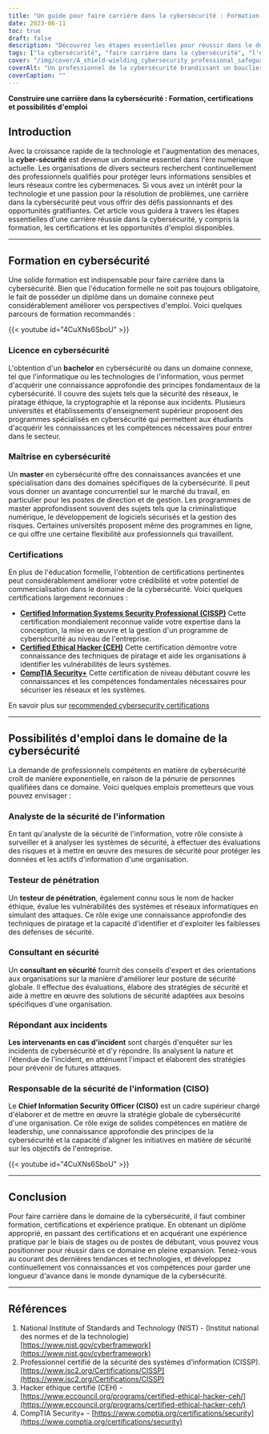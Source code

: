 ```yaml
---
title: "Un guide pour faire carrière dans la cybersécurité : Formation, certifications et possibilités d'emploi"
date: 2023-06-11
toc: true
draft: false
description: "Découvrez les étapes essentielles pour réussir dans le domaine de la cybersécurité, y compris la formation, les certifications et les perspectives d'emploi lucratives."
tags: ["la cybersécurité", "faire carrière dans la cybersécurité", "l'éducation à la cybersécurité", "certifications en cybersécurité", "Offres d'emploi dans le domaine de la cybersécurité", "carrières technologiques", "éducation à la cybersécurité", "emplois dans le domaine de la cybersécurité", "industrie de la cybersécurité", "les professionnels de la cybersécurité", "compétences en matière de cybersécurité", "sécurité des réseaux", "la sécurité de l'information", "analyste en cybersécurité", "piratage éthique", "consultant en cybersécurité", "incident response", "RSSI", "stratégie de cybersécurité", "licence en cybersécurité", "master en cybersécurité", "Certification CISSP", "Certification CEH", "Certification CompTIA Security+", "marché de l'emploi dans le domaine de la cybersécurité", "criminalistique numérique", "la gestion des risques en matière de cybersécurité", "développement de logiciels sécurisés", "protection des données", "tendances en matière de cybersécurité"]
cover: "/img/cover/A_shield-wielding_cybersecurity_professional_safeguarding.png"
coverAlt: "Un professionnel de la cybersécurité brandissant un bouclier pour protéger les actifs numériques contre les attaques de pirates informatiques."
coverCaption: ""
---
```


**Construire une carrière dans la cybersécurité : Formation, certifications et possibilités d'emploi**

## Introduction
Avec la croissance rapide de la technologie et l'augmentation des menaces, la **cyber-sécurité** est devenue un domaine essentiel dans l'ère numérique actuelle. Les organisations de divers secteurs recherchent continuellement des professionnels qualifiés pour protéger leurs informations sensibles et leurs réseaux contre les cybermenaces. Si vous avez un intérêt pour la technologie et une passion pour la résolution de problèmes, une carrière dans la cybersécurité peut vous offrir des défis passionnants et des opportunités gratifiantes. Cet article vous guidera à travers les étapes essentielles d'une carrière réussie dans la cybersécurité, y compris la formation, les certifications et les opportunités d'emploi disponibles.

______

## Formation en cybersécurité
Une solide formation est indispensable pour faire carrière dans la cybersécurité. Bien que l'éducation formelle ne soit pas toujours obligatoire, le fait de posséder un diplôme dans un domaine connexe peut considérablement améliorer vos perspectives d'emploi. Voici quelques parcours de formation recommandés :

{{< youtube id="4CuXNs6SboU" >}}

### Licence en cybersécurité
L'obtention d'un **bachelor** en cybersécurité ou dans un domaine connexe, tel que l'informatique ou les technologies de l'information, vous permet d'acquérir une connaissance approfondie des principes fondamentaux de la cybersécurité. Il couvre des sujets tels que la sécurité des réseaux, le piratage éthique, la cryptographie et la réponse aux incidents. Plusieurs universités et établissements d'enseignement supérieur proposent des programmes spécialisés en cybersécurité qui permettent aux étudiants d'acquérir les connaissances et les compétences nécessaires pour entrer dans le secteur.

### Maîtrise en cybersécurité
Un **master** en cybersécurité offre des connaissances avancées et une spécialisation dans des domaines spécifiques de la cybersécurité. Il peut vous donner un avantage concurrentiel sur le marché du travail, en particulier pour les postes de direction et de gestion. Les programmes de master approfondissent souvent des sujets tels que la criminalistique numérique, le développement de logiciels sécurisés et la gestion des risques. Certaines universités proposent même des programmes en ligne, ce qui offre une certaine flexibilité aux professionnels qui travaillent.

### Certifications
En plus de l'éducation formelle, l'obtention de certifications pertinentes peut considérablement améliorer votre crédibilité et votre potentiel de commercialisation dans le domaine de la cybersécurité. Voici quelques certifications largement reconnues :

- [**Certified Information Systems Security Professional (CISSP)**](https://simeononsecurity.com/articles/a-guide-to-earning-the-isc2-cissp-certification/) Cette certification mondialement reconnue valide votre expertise dans la conception, la mise en œuvre et la gestion d'un programme de cybersécurité au niveau de l'entreprise.
- [**Certified Ethical Hacker (CEH)**](https://simeononsecurity.com/articles/preparing-for-the-ceh-certified-ethical-hacker-certification-exam/) Cette certification démontre votre connaissance des techniques de piratage et aide les organisations à identifier les vulnérabilités de leurs systèmes.
- [**CompTIA Security+**](https://simeononsecurity.com/articles/comptias-security-plus-sy0-601-what-do-you-need-to-know/) Cette certification de niveau débutant couvre les connaissances et les compétences fondamentales nécessaires pour sécuriser les réseaux et les systèmes.

En savoir plus sur [recommended cybersecurity certifications](https://simeononsecurity.com/recommendations/certifications/)

______

## Possibilités d'emploi dans le domaine de la cybersécurité
La demande de professionnels compétents en matière de cybersécurité croît de manière exponentielle, en raison de la pénurie de personnes qualifiées dans ce domaine. Voici quelques emplois prometteurs que vous pouvez envisager :

### Analyste de la sécurité de l'information
En tant qu'analyste de la sécurité de l'information, votre rôle consiste à surveiller et à analyser les systèmes de sécurité, à effectuer des évaluations des risques et à mettre en œuvre des mesures de sécurité pour protéger les données et les actifs d'information d'une organisation.

### Testeur de pénétration
Un **testeur de pénétration**, également connu sous le nom de hacker éthique, évalue les vulnérabilités des systèmes et réseaux informatiques en simulant des attaques. Ce rôle exige une connaissance approfondie des techniques de piratage et la capacité d'identifier et d'exploiter les faiblesses des défenses de sécurité.

### Consultant en sécurité
Un **consultant en sécurité** fournit des conseils d'expert et des orientations aux organisations sur la manière d'améliorer leur posture de sécurité globale. Il effectue des évaluations, élabore des stratégies de sécurité et aide à mettre en œuvre des solutions de sécurité adaptées aux besoins spécifiques d'une organisation.

### Répondant aux incidents
**Les intervenants en cas d'incident** sont chargés d'enquêter sur les incidents de cybersécurité et d'y répondre. Ils analysent la nature et l'étendue de l'incident, en atténuent l'impact et élaborent des stratégies pour prévenir de futures attaques.

### Responsable de la sécurité de l'information (CISO)
Le **Chief Information Security Officer (CISO)** est un cadre supérieur chargé d'élaborer et de mettre en œuvre la stratégie globale de cybersécurité d'une organisation. Ce rôle exige de solides compétences en matière de leadership, une connaissance approfondie des principes de la cybersécurité et la capacité d'aligner les initiatives en matière de sécurité sur les objectifs de l'entreprise.

{{< youtube id="4CuXNs6SboU" >}}

______

## Conclusion
Pour faire carrière dans le domaine de la cybersécurité, il faut combiner formation, certifications et expérience pratique. En obtenant un diplôme approprié, en passant des certifications et en acquérant une expérience pratique par le biais de stages ou de postes de débutant, vous pouvez vous positionner pour réussir dans ce domaine en pleine expansion. Tenez-vous au courant des dernières tendances et technologies, et développez continuellement vos connaissances et vos compétences pour garder une longueur d'avance dans le monde dynamique de la cybersécurité.

______

## Références

1. National Institute of Standards and Technology (NIST) - (Institut national des normes et de la technologie) [https://www.nist.gov/cyberframework](https://www.nist.gov/cyberframework)
2. Professionnel certifié de la sécurité des systèmes d'information (CISSP). [https://www.isc2.org/Certifications/CISSP](https://www.isc2.org/Certifications/CISSP)
3. Hacker éthique certifié (CEH) - [https://www.eccouncil.org/programs/certified-ethical-hacker-ceh/](https://www.eccouncil.org/programs/certified-ethical-hacker-ceh/)
4. CompTIA Security+ - [https://www.comptia.org/certifications/security](https://www.comptia.org/certifications/security)

